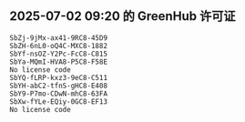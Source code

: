 ## 2025-07-02 09:20 的 GreenHub 许可证
```
SbZj-9jMx-ax41-9RC8-45D9
SbZH-6nL0-oQ4C-MXC8-1882
SbYf-nsOZ-Y2Pc-FcC8-C815
SbYa-MQmI-HVA8-P5C8-F58E
No license code
SbYQ-fLRP-kxz3-9eC8-C511
SbYH-abC2-tfnS-gHC8-E408
SbY9-P7mo-CDwN-mhC8-63FA
SbXw-fYLe-EQiy-0GC8-EF13
No license code
```
